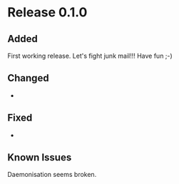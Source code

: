 # Release 0.1.0
## Added
First working release. Let's fight junk mail!!! Have fun ;-)

## Changed
-

## Fixed
-

## Known Issues
Daemonisation seems broken.
